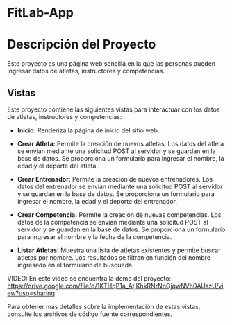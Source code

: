 # FitLab-App

# Descripción del Proyecto

Este proyecto es una página web sencilla en la que las personas pueden ingresar datos de atletas, instructores y competencias.

## Vistas

Este proyecto contiene las siguientes vistas para interactuar con los datos de atletas, instructores y competencias:

- **Inicio:** Renderiza la página de inicio del sitio web.

- **Crear Atleta:** Permite la creación de nuevos atletas. Los datos del atleta se envían mediante una solicitud POST al servidor y se guardan en la base de datos. Se proporciona un formulario para ingresar el nombre, la edad y el deporte del atleta.

- **Crear Entrenador:** Permite la creación de nuevos entrenadores. Los datos del entrenador se envían mediante una solicitud POST al servidor y se guardan en la base de datos. Se proporciona un formulario para ingresar el nombre, la edad y el deporte del entrenador.

- **Crear Competencia:** Permite la creación de nuevas competencias. Los datos de la competencia se envían mediante una solicitud POST al servidor y se guardan en la base de datos. Se proporciona un formulario para ingresar el nombre y la fecha de la competencia.

- **Listar Atletas:** Muestra una lista de atletas existentes y permite buscar atletas por nombre. Los resultados se filtran en función del nombre ingresado en el formulario de búsqueda.

VIDEO: En este video se encuentra la demo del proyecto: https://drive.google.com/file/d/1KTHqP1a_AtjKhkRNrNnGjqwNVh0AUszU/view?usp=sharing

Para obtener más detalles sobre la implementación de estas vistas, consulte los archivos de código fuente correspondientes.

